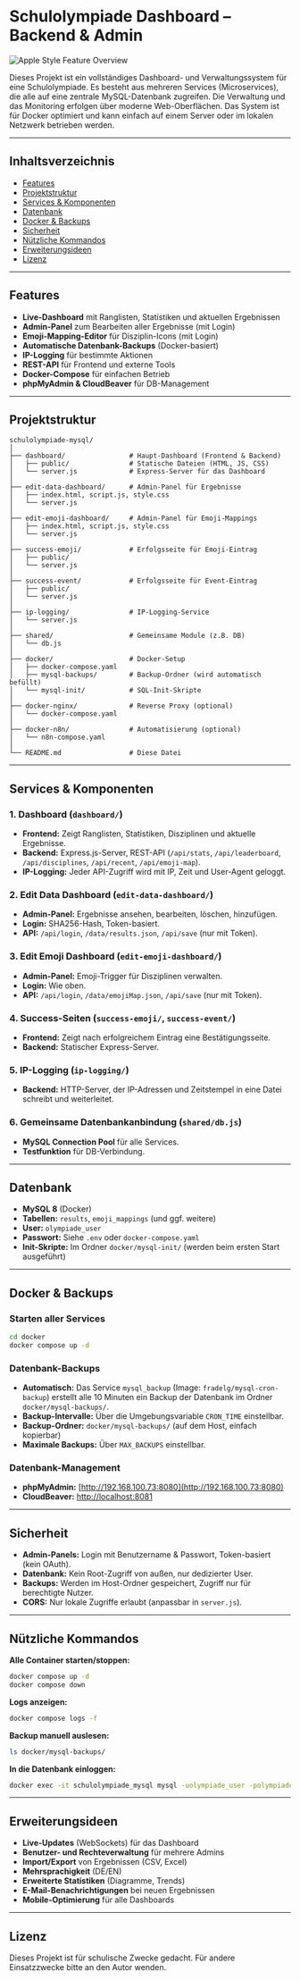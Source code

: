 # Schulolympiade Dashboard – Backend & Admin

![Apple Style Feature Overview](/assets/images/README-Images/headerframe.png)

Dieses Projekt ist ein vollständiges Dashboard- und Verwaltungssystem für eine Schulolympiade. Es besteht aus mehreren Services (Microservices), die alle auf eine zentrale MySQL-Datenbank zugreifen. Die Verwaltung und das Monitoring erfolgen über moderne Web-Oberflächen. Das System ist für Docker optimiert und kann einfach auf einem Server oder im lokalen Netzwerk betrieben werden.

---

## Inhaltsverzeichnis

- [Features](#features)
- [Projektstruktur](#projektstruktur)
- [Services & Komponenten](#services--komponenten)
- [Datenbank](#datenbank)
- [Docker & Backups](#docker--backups)
- [Sicherheit](#sicherheit)
- [Nützliche Kommandos](#nützliche-kommandos)
- [Erweiterungsideen](#erweiterungsideen)
- [Lizenz](#lizenz)

---

## Features

- **Live-Dashboard** mit Ranglisten, Statistiken und aktuellen Ergebnissen
- **Admin-Panel** zum Bearbeiten aller Ergebnisse (mit Login)
- **Emoji-Mapping-Editor** für Disziplin-Icons (mit Login)
- **Automatische Datenbank-Backups** (Docker-basiert)
- **IP-Logging** für bestimmte Aktionen
- **REST-API** für Frontend und externe Tools
- **Docker-Compose** für einfachen Betrieb
- **phpMyAdmin & CloudBeaver** für DB-Management

---

## Projektstruktur

```
schulolympiade-mysql/
│
├── dashboard/                # Haupt-Dashboard (Frontend & Backend)
│   ├── public/               # Statische Dateien (HTML, JS, CSS)
│   └── server.js             # Express-Server für das Dashboard
│
├── edit-data-dashboard/      # Admin-Panel für Ergebnisse
│   ├── index.html, script.js, style.css
│   └── server.js
│
├── edit-emoji-dashboard/     # Admin-Panel für Emoji-Mappings
│   ├── index.html, script.js, style.css
│   └── server.js
│
├── success-emoji/            # Erfolgsseite für Emoji-Eintrag
│   ├── public/
│   └── server.js
│
├── success-event/            # Erfolgsseite für Event-Eintrag
│   ├── public/
│   └── server.js
│
├── ip-logging/               # IP-Logging-Service
│   └── server.js
│
├── shared/                   # Gemeinsame Module (z.B. DB)
│   └── db.js
│
├── docker/                   # Docker-Setup
│   ├── docker-compose.yaml
│   ├── mysql-backups/        # Backup-Ordner (wird automatisch befüllt)
│   └── mysql-init/           # SQL-Init-Skripte
│
├── docker-nginx/             # Reverse Proxy (optional)
│   └── docker-compose.yaml
│
├── docker-n8n/               # Automatisierung (optional)
│   └── n8n-compose.yaml
│
└── README.md                 # Diese Datei
```

---

## Services & Komponenten

### 1. Dashboard (`dashboard/`)
- **Frontend:** Zeigt Ranglisten, Statistiken, Disziplinen und aktuelle Ergebnisse.
- **Backend:** Express.js-Server, REST-API (`/api/stats`, `/api/leaderboard`, `/api/disciplines`, `/api/recent`, `/api/emoji-map`).
- **IP-Logging:** Jeder API-Zugriff wird mit IP, Zeit und User-Agent geloggt.

### 2. Edit Data Dashboard (`edit-data-dashboard/`)
- **Admin-Panel:** Ergebnisse ansehen, bearbeiten, löschen, hinzufügen.
- **Login:** SHA256-Hash, Token-basiert.
- **API:** `/api/login`, `/data/results.json`, `/api/save` (nur mit Token).

### 3. Edit Emoji Dashboard (`edit-emoji-dashboard/`)
- **Admin-Panel:** Emoji-Trigger für Disziplinen verwalten.
- **Login:** Wie oben.
- **API:** `/api/login`, `/data/emojiMap.json`, `/api/save` (nur mit Token).

### 4. Success-Seiten (`success-emoji/`, `success-event/`)
- **Frontend:** Zeigt nach erfolgreichem Eintrag eine Bestätigungsseite.
- **Backend:** Statischer Express-Server.

### 5. IP-Logging (`ip-logging/`)
- **Backend:** HTTP-Server, der IP-Adressen und Zeitstempel in eine Datei schreibt und weiterleitet.

### 6. Gemeinsame Datenbankanbindung (`shared/db.js`)
- **MySQL Connection Pool** für alle Services.
- **Testfunktion** für DB-Verbindung.

---

## Datenbank

- **MySQL 8** (Docker)
- **Tabellen:** `results`, `emoji_mappings` (und ggf. weitere)
- **User:** `olympiade_user`
- **Passwort:** Siehe `.env` oder `docker-compose.yaml`
- **Init-Skripte:** Im Ordner `docker/mysql-init/` (werden beim ersten Start ausgeführt)

---

## Docker & Backups

### Starten aller Services

```bash
cd docker
docker compose up -d
```

### Datenbank-Backups

- **Automatisch:** Das Service `mysql_backup` (Image: `fradelg/mysql-cron-backup`) erstellt alle 10 Minuten ein Backup der Datenbank im Ordner `docker/mysql-backups/`.
- **Backup-Intervalle:** Über die Umgebungsvariable `CRON_TIME` einstellbar.
- **Backup-Ordner:** `docker/mysql-backups/` (auf dem Host, einfach kopierbar)
- **Maximale Backups:** Über `MAX_BACKUPS` einstellbar.

### Datenbank-Management

- **phpMyAdmin:** [http://192.168.100.73:8080](http://192.168.100.73:8080)
- **CloudBeaver:** [http://localhost:8081](http://localhost:8081)

---

## Sicherheit

- **Admin-Panels:** Login mit Benutzername & Passwort, Token-basiert (kein OAuth).
- **Datenbank:** Kein Root-Zugriff von außen, nur dedizierter User.
- **Backups:** Werden im Host-Ordner gespeichert, Zugriff nur für berechtigte Nutzer.
- **CORS:** Nur lokale Zugriffe erlaubt (anpassbar in `server.js`).

---

## Nützliche Kommandos

**Alle Container starten/stoppen:**
```bash
docker compose up -d
docker compose down
```

**Logs anzeigen:**
```bash
docker compose logs -f
```

**Backup manuell auslesen:**
```bash
ls docker/mysql-backups/
```

**In die Datenbank einloggen:**
```bash
docker exec -it schulolympiade_mysql mysql -uolympiade_user -polympiade2025 schulolympiade
```

---

## Erweiterungsideen

- **Live-Updates** (WebSockets) für das Dashboard
- **Benutzer- und Rechteverwaltung** für mehrere Admins
- **Import/Export** von Ergebnissen (CSV, Excel)
- **Mehrsprachigkeit** (DE/EN)
- **Erweiterte Statistiken** (Diagramme, Trends)
- **E-Mail-Benachrichtigungen** bei neuen Ergebnissen
- **Mobile-Optimierung** für alle Dashboards

---

## Lizenz

Dieses Projekt ist für schulische Zwecke gedacht. Für andere Einsatzzwecke bitte an den Autor wenden.